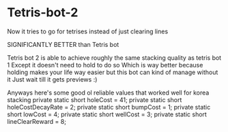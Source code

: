 # Tetris-bot-2
Now it tries to go for tetrises instead of just clearing lines

SIGNIFICANTLY BETTER than Tetris bot

Tetris bot 2 is able to achieve roughly the same stacking quality as tetris bot 1
Except it doesn't need to hold to do so
Which is way better because holding makes your life way easier but this bot can kind of manage without it
Just wait till it gets previews :)

Anyways here's some good ol reliable values that worked well for korea stacking
private static short holeCost = 41;
private static short holeCostDecayRate = 2;
private static short bumpCost = 1;
private static short lowCost = 4;
private static short wellCost = 3;
private static short lineClearReward = 8;
